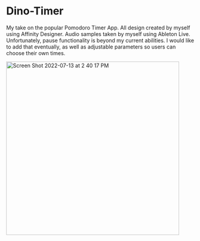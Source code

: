 # Dino-Timer
My take on the popular Pomodoro Timer App.
All design created by myself using Affinity Designer.
Audio samples taken by myself using Ableton Live.
Unfortunately, pause functionality is beyond my current abilities.
I would like to add that eventually, as well as adjustable parameters so users can choose their own times. 



<img width="463" alt="Screen Shot 2022-07-13 at 2 40 17 PM" src="https://user-images.githubusercontent.com/97214702/178830323-8b240cae-da2a-4727-a500-cf371f61dd89.png">

